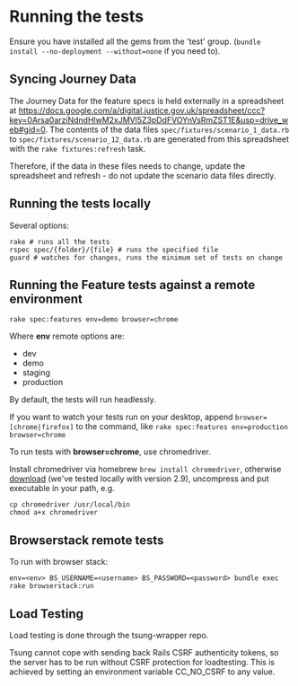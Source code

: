 # Running the tests

Ensure you have installed all the gems from the 'test' group. (`bundle install --no-deployment --without=none` if you need to).

## Syncing Journey Data

The Journey Data for the feature specs is held externally in a spreadsheet at https://docs.google.com/a/digital.justice.gov.uk/spreadsheet/ccc?key=0Arsa0arziNdndHlwM2xJMVl5Z3pDdFVOYnVsRmZST1E&usp=drive_web#gid=0.  The contents of the data files `spec/fixtures/scenario_1_data.rb` to
`spec/fixtures/scenario_12_data.rb` are generated from this spreadsheet with the `rake fixtures:refresh` task.

Therefore, if the data in these files needs to change, update the spreadsheet and refresh - do not update the scenario data files directly.

## Running the tests locally

Several options:
```
rake # runs all the tests
rspec spec/{folder}/{file} # runs the specified file
guard # watches for changes, runs the minimum set of tests on change
```

## Running the Feature tests against a remote environment

`rake spec:features env=demo browser=chrome`

Where **env** remote options are:

* dev
* demo
* staging
* production

By default, the tests will run headlessly.

If you want to watch your tests run on your desktop, append `browser=[chrome|firefox]` to the command, like `rake spec:features env=production browser=chrome`

To run tests with **browser=chrome**, use chromedriver.

Install chromedriver via homebrew `brew install chromedriver`, otherwise [download](http://chromedriver.storage.googleapis.com/index.html) (we've
tested locally with version 2.9), uncompress and put executable in your path, e.g.
```
cp chromedriver /usr/local/bin
chmod a+x chromedriver
```

## Browserstack remote tests

To run with browser stack:

```
env=<env> BS_USERNAME=<username> BS_PASSWORD=<password> bundle exec rake browserstack:run
```

## Load Testing

Load testing is done through the tsung-wrapper repo.

Tsung cannot cope with sending back Rails CSRF authenticity tokens, so the server has to be run without CSRF protection for loadtesting.  This is
achieved by setting an environment variable CC_NO_CSRF to any value.
